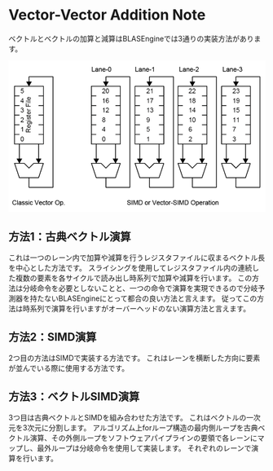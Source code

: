 # Vector-Vector Addition Note

ベクトルとベクトルの加算と減算はBLASEngineでは3通りの実装方法があります。


<div align="center">
  <img src="https://github.com/IAMAl/BLASEngine/blob/main/notes/ExecConcept/figures/VecotrOp.png"
       alt="HTML image alt text"
       title="Vector Additon"
       width="600px"
  />
</div>

## 方法1：古典ベクトル演算

これは一つのレーン内で加算や減算を行うレジスタファイルに収まるベクトル長を中心とした方法です。
スライシングを使用してレジスタファイル内の連続した複数の要素を各サイクルで読み出し時系列で加算や減算を行います。
この方法は分岐命令を必要としないことと、一つの命令で演算を実現できるので分岐予測器を持たないBLASEngineにとって都合の良い方法と言えます。
従ってこの方法は時系列で演算を行いますがオーバーヘッドのない演算方法と言えます。

## 方法2：SIMD演算

2つ目の方法はSIMDで実装する方法です。
これはレーンを横断した方向に要素が並んでいる際に使用する方法です。

## 方法3：ベクトルSIMD演算

3つ目は古典ベクトルとSIMDを組み合わせた方法です。
これはベクトルの一次元を3次元に分割します。
アルゴリズム上forループ構造の最内側ループを古典ベクトル演算、その外側ループをソフトウェアパイプラインの要領で各レーンにマップし、最外ループは分岐命令を使用して実装します。
それぞれのレーンで演算を行います。